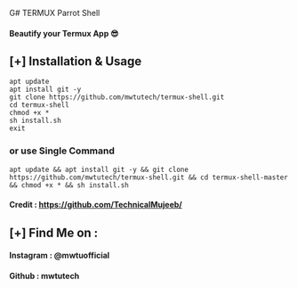 G# TERMUX Parrot Shell 
#### Beautify your Termux App 😎

## [+] Installation & Usage
```
apt update
apt install git -y
git clone https://github.com/mwtutech/termux-shell.git
cd termux-shell
chmod +x *
sh install.sh
exit
```
### or use Single Command
```
apt update && apt install git -y && git clone https://github.com/mwtutech/termux-shell.git && cd termux-shell-master && chmod +x * && sh install.sh
```

#### Credit : https://github.com/TechnicalMujeeb/

    
## [+] Find Me on :
#### Instagram : @mwtuofficial
#### Github : mwtutech
